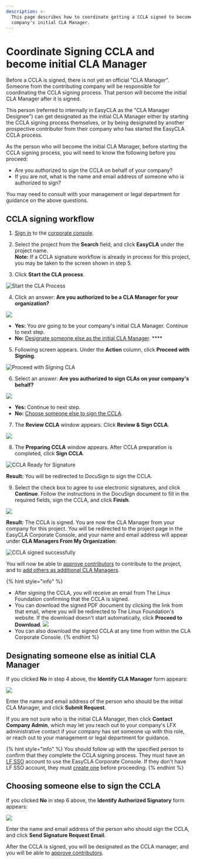 ```yaml
---
description: >-
  This page describes how to coordinate getting a CCLA signed to become your
  company's initial CLA Manager.
---
```


# Coordinate Signing CCLA and become initial CLA Manager

Before a CCLA is signed, there is not yet an official "CLA Manager". Someone from the contributing company will be responsible for coordinating the CCLA signing process. That person will become the initial CLA Manager after it is signed.

This person \(referred to internally in EasyCLA as the "CLA Manager Designee"\) can get designated as the initial CLA Manager either by starting the CCLA signing process themselves, or by being designated by another prospective contributor from their company who has started the EasyCLA CCLA process.

As the person who will become the initial CLA Manager, before starting the CCLA signing process, you will need to know the following before you proceed:

* Are you authorized to _sign_ the CCLA on behalf of your company?
* If you are not, what is the name and email address of someone who is authorized to sign?

You may need to consult with your management or legal department for guidance on the above questions.

## CCLA signing workflow

1. [Sign in](sign-in-to-the-easycla-corporate-console.md) to the [corporate console](https://organization.lfx.linuxfoundation.org/company/dashboard).

2. Select the project from the **Search** field, and click **EasyCLA** under the project name.  
**Note:** If a CCLA signature workflow is already in process for this project, you may be taken to the screen shown in step 5.

3. Click **Start the CLA process**.

![Start the CLA Process](../../.gitbook/assets/start-cla-process.png)

4. Click an answer: **Are you authorized to be a CLA Manager for your organization?**  

![](../../.gitbook/assets/company-has-not-signed-cla%20%281%29.png) 

* **Yes:** You _are_ going to be your company's initial CLA Manager. Continue to next step.
* **No:** [Designate someone else as the initial CLA Manager](coordinate-signing-ccla.md#designating-another-initial-CLA-manager). ****

5. Following screen appears. Under the **Action** column, click **Proceed with Signing**.  

![Proceed with Signing CLA](../../.gitbook/assets/proceed-with-signing.png)

6. Select an answer: **Are you authorized to sign CLAs on your company's behalf?**  

![](../../.gitbook/assets/identify-cla-signatory.png) 

* **Yes:** Continue to next step.
* **No:** [Choose someone else to sign the CCLA](coordinate-signing-ccla.md#choosing-another-cla-signatory).

7. The **Review CCLA** window appears. Click **Review & Sign CCLA**.

![](../../.gitbook/assets/review-ccla.png)

8. The **Preparing CCLA** window appears. After CCLA preparation is completed, click **Sign CCLA**.

![CCLA Ready for Signature](../../.gitbook/assets/ccla-ready-for-signature.png)

**Result:** You will be redirected to DocuSign to sign the CCLA.

9. Select the check box to agree to use electronic signatures, and click **Continue**. Follow the instructions in the DocuSign document to fill in the required fields, sign the CCLA, and click **Finish**.

![](../../.gitbook/assets/docusign-icla-flow.png)

**Result:** The CCLA is signed. You are now the CLA Manager from your company for this project. You will be redirected to the project page in the EasyCLA Corporate Console, and your name and email address will appear under **CLA Managers From My Organization**:

![CCLA signed successfully](../../.gitbook/assets/cla-managers-from-my-organization-example.png)

You will now be able to [approve contributors](approve-and-manage-contributors.md) to contribute to the project, and to [add others as additional CLA Managers](add-or-delete-cla-managers.md).

{% hint style="info" %}
* After signing the CCLA, you will receive an email from The Linux Foundation confirming that the CCLA is signed.
* You can download the signed PDF document by clicking the link from that email, where you will be redirected to The Linux Foundation's website. If the download doesn't start automatically, click **Proceed to Download**.  ![](../../.gitbook/assets/proceed-to-download-ccla.png)
* You can also download the signed CCLA at any time from within the CLA Corporate Console.
{% endhint %}

## Designating someone else as initial CLA Manager <a id="designating-another-initial-CLA-manager"></a>

If you clicked **No** in step 4 above, the **Identify CLA Manager** form appears:

![](../../.gitbook/assets/identify-cla-manager.png)

Enter the name and email address of the person who should be the initial CLA Manager, and click **Submit Request**.

If you are not sure who is the initial CLA Manager, then click **Contact Company Admin**, which may let you reach out to your company's LFX administrative contact if your company has set someone up with this role, or reach out to your management or legal department for guidance.

{% hint style="info" %}
You should follow up with the specified person to confirm that they complete the CCLA signing process. They must have an [LF SSO](https://docs.linuxfoundation.org/lfx/sso) account to use the EasyCLA Corporate Console. If they don't have LF SSO account, they must [create one](https://docs.linuxfoundation.org/lfx/sso/create-an-account) before proceeding.
{% endhint %}

## Choosing someone else to sign the CCLA <a id="choosing-another-cla-signatory"></a>

If you clicked **No** in step 6 above, the **Identify Authorized Signatory** form appears:

![](../../.gitbook/assets/identify-authorized-signatory.png)

Enter the name and email address of the person who should sign the CCLA, and click **Send Signature Request Email**.

After the CCLA is signed, you will be designated as the CCLA manager, and you will be able to [approve contributors](approve-and-manage-contributors.md).

